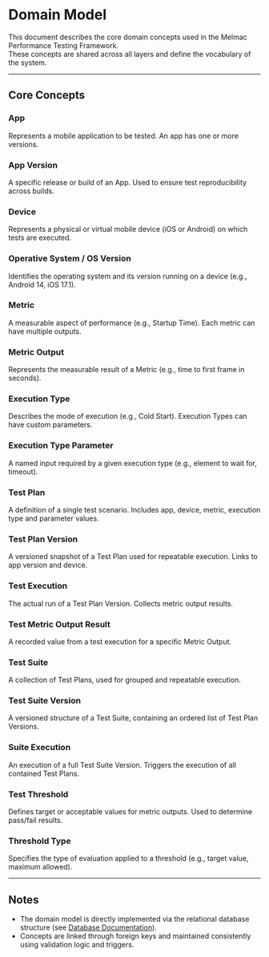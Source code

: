 # Domain Model

This document describes the core domain concepts used in the Melmac Performance Testing Framework.  
These concepts are shared across all layers and define the vocabulary of the system.

---

## Core Concepts

### **App**
Represents a mobile application to be tested. An app has one or more versions.

### **App Version**
A specific release or build of an App. Used to ensure test reproducibility across builds.

### **Device**
Represents a physical or virtual mobile device (iOS or Android) on which tests are executed.

### **Operative System / OS Version**
Identifies the operating system and its version running on a device (e.g., Android 14, iOS 17.1).

### **Metric**
A measurable aspect of performance (e.g., Startup Time). Each metric can have multiple outputs.

### **Metric Output**
Represents the measurable result of a Metric (e.g., time to first frame in seconds).

### **Execution Type**
Describes the mode of execution (e.g., Cold Start). Execution Types can have custom parameters.

### **Execution Type Parameter**
A named input required by a given execution type (e.g., element to wait for, timeout).

### **Test Plan**
A definition of a single test scenario. Includes app, device, metric, execution type and parameter values.

### **Test Plan Version**
A versioned snapshot of a Test Plan used for repeatable execution. Links to app version and device.

### **Test Execution**
The actual run of a Test Plan Version. Collects metric output results.

### **Test Metric Output Result**
A recorded value from a test execution for a specific Metric Output.

### **Test Suite**
A collection of Test Plans, used for grouped and repeatable execution.

### **Test Suite Version**
A versioned structure of a Test Suite, containing an ordered list of Test Plan Versions.

### **Suite Execution**
An execution of a full Test Suite Version. Triggers the execution of all contained Test Plans.

### **Test Threshold**
Defines target or acceptable values for metric outputs. Used to determine pass/fail results.

### **Threshold Type**
Specifies the type of evaluation applied to a threshold (e.g., target value, maximum allowed).

---

## Notes

- The domain model is directly implemented via the relational database structure (see [Database Documentation](./DATABASE.md)).
- Concepts are linked through foreign keys and maintained consistently using validation logic and triggers.